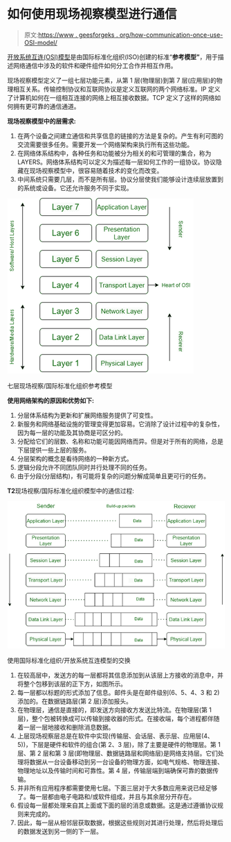 # 如何使用现场视察模型进行通信

> 原文:[https://www . geesforgeks . org/how-communication-once-use-OSI-model/](https://www.geeksforgeeks.org/how-communication-happens-using-osi-model/)

[开放系统互连(OSI)模型](https://www.geeksforgeeks.org/layers-of-osi-model/)是由国际标准化组织(ISO)创建的标准“**参考模型”**，用于描述网络通信中涉及的软件和硬件组件如何分工合作并相互作用。

现场视察模型定义了一组七层功能元素，从第 1 层(物理层)到第 7 层(应用层)的物理相互关系。传输控制协议和互联网协议是定义互联网的两个网络标准。IP 定义了计算机如何在一组相互连接的网络上相互接收数据。TCP 定义了这样的网络如何拥有更可靠的通信通道。

**现场视察模型中的层需求:**

1.  在两个设备之间建立通信和共享信息的链接的方法是复杂的。产生有利可图的交流需要很多任务。需要开发一个网络架构来执行所有这些功能。
2.  在网络体系结构中，各种任务和功能被分为相关的和可管理的集合，称为 LAYERS。网络体系结构可以定义为描述每一层如何工作的一组协议。协议隐藏在现场视察模型中，很容易随着技术的变化而改变。
3.  中间系统只需要几层，而不是所有层。协议分层使我们能够设计连续层放置到的系统或设备。它还允许服务不同于实现。

![](img/13fe3ea9dc18f3f6b3f7bb45f51b6b9a.png)

七层现场视察/国际标准化组织参考模型

**使用网络架构的原因和优势如下:**

1.  分层体系结构为更新和扩展网络服务提供了可变性。
2.  新服务和网络基础设施的管理变得更加容易。它消除了设计过程中的复杂性，因为每一层的功能及其协商是可区分的。
3.  分配给它们的层数、名称和功能可能因网络而异。但是对于所有的网络，总是下层提供一些上层的服务。
4.  分层架构的概念是看待网络的一种新方式。
5.  逻辑分段允许不同团队同时并行处理不同的任务。
6.  由于分段(分层结构)，有可能将复杂的问题分解成简单且更可行的任务。

**T2**现场视察/国际标准化组织模型中的通信过程:

![](img/1d62cd8a64c80a49d0c7e1bca04452e0.png)

使用国际标准化组织/开放系统互连模型的交换

1.  在较高层中，发送方的每一层都将其信息添加到从该层上方接收的消息中，并将整个包移到该层的正下方，如图所示。
2.  每一层都以标题的形式添加了信息。邮件头是在邮件级别(6、5、4、3 和 2)添加的。在数据链路层(第 2 层)添加报头。
3.  在物理层，通信是直接的，即发送方向接收方发送比特流。在物理层(第 1 层)，整个包被转换成可以传输到接收器的形式。在接收端，每个进程都伴随着一层一层地接收和删除消息数据。
4.  上层现场视察层总是在软件中实现(传输层、会话层、表示层、应用层(4、5))，下层是硬件和软件的组合(第 2、3 层)，除了主要是硬件的物理层。第 1 层、第 2 层和第 3 层(即物理层、数据链路层和网络层)是网络支持层。它们处理将数据从一台设备移动到另一台设备的物理方面，如电气规格、物理连接、物理地址以及传输时间和可靠性。第 4 层，传输层端到端确保可靠的数据传输。
5.  并非所有应用程序都需要使用七层。下面三层对于大多数应用来说已经足够了。每一层都由电子电路和/或软件组成，并且与其余层分开存在。
6.  假设每一层都处理来自其上面或下面的层的消息或数据。这是通过遵循协议规则来完成的。
7.  因此，每一层从相邻层获取数据，根据这些规则对其进行处理，然后将处理后的数据发送到另一侧的下一层。